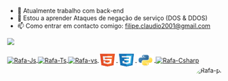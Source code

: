 - 🔭 Atualmente trabalho com back-end
- 🌱 Estou a aprender Ataques de negação de serviço (DOS & DDOS)
- 📫 Como entrar em contacto comigo: filipe.claudio2001@gmail.com

<div>
  <a href="https://github.com/ClauSann">
  <img height="160em" src="https://github-readme-stats.vercel.app/api?username=ClauSann&show_icons=true&theme=dark&include_all_commits=true&count_private=true"/>

<div style="display: inline_block"><br>
  <img align="center" alt="Rafa-Js" height="30" width="40" src="https://cdn.jsdelivr.net/gh/devicons/devicon/icons/csharp/csharp-original.svg" />
  <img align="center" alt="Rafa-Ts" height="30" width="40" img src="https://cdn.jsdelivr.net/gh/devicons/devicon/icons/apache/apache-original.svg" />    
  <img align="center" alt="Rafa-vs" height="30" width="40" src="https://cdn.jsdelivr.net/gh/devicons/devicon/icons/vscode/vscode-original.svg" />
  <img align="center" alt="Rafa-HTML" height="30" width="40" src="https://raw.githubusercontent.com/devicons/devicon/master/icons/html5/html5-original.svg">
  <img align="center" alt="Rafa-CSS" height="30" width="40" src="https://raw.githubusercontent.com/devicons/devicon/master/icons/css3/css3-original.svg">
  <img align="center" alt="Rafa-Python" height="30" width="40" src="https://raw.githubusercontent.com/devicons/devicon/master/icons/python/python-original.svg">
  <img align="center" alt="Rafa-Csharp" height="30" width="40" src="https://cdn.jsdelivr.net/gh/devicons/devicon/icons/centos/centos-original.svg" />
  <img align="right" alt="Rafa-pic" height="150" style="border-radius:50px;" src="https://cdn.discordapp.com/attachments/1004520381194973276/1010516041828417626/anonymous-512.webp">
  
  
</div>
